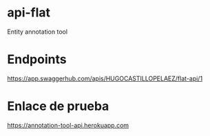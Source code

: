 # api-flat
Entity annotation tool

# Endpoints 
https://app.swaggerhub.com/apis/HUGOCASTILLOPELAEZ/flat-api/1

# Enlace de prueba
https://annotation-tool-api.herokuapp.com

